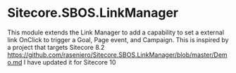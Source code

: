 # Sitecore.SBOS.LinkManager 
This module extends the Link Manager to add a capability to set a external link OnClick to trigger a Goal, Page event, and Campaign. This is inspired by a project that targets Sitecore 8.2 https://github.com/raseniero/Sitecore.SBOS.LinkManager/blob/master/Demo.md I have updated it for Sitecore 10


